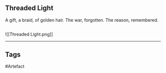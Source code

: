 ## Threaded Light
A gift, a braid, of golden hair.
The war, forgotten.
The reason, remembered.
## 
![[Threaded Light.png]]

---
## Tags
#Artefact